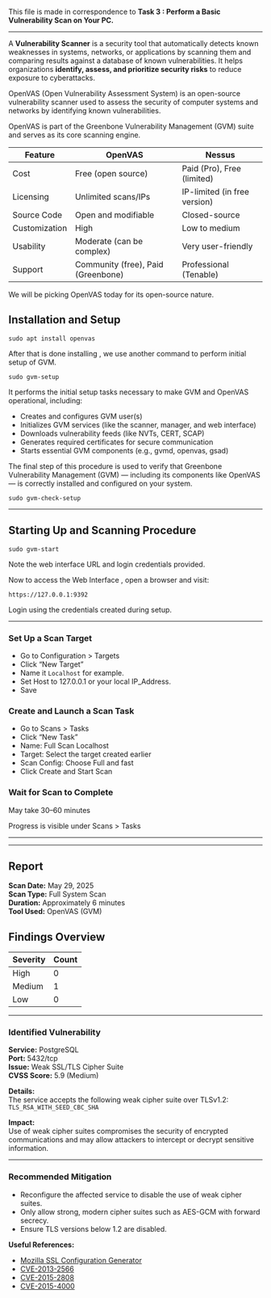This file is made in correspondence to **Task 3 : Perform a Basic Vulnerability Scan on Your PC.**

---

A **Vulnerability Scanner** is a security tool that automatically detects known weaknesses in systems, networks, or applications by scanning them and comparing results against a database of known vulnerabilities. It helps organizations **identify, assess, and prioritize security risks** to reduce exposure to cyberattacks.

OpenVAS (Open Vulnerability Assessment System) is an open-source vulnerability scanner used to assess the security of computer systems and networks by identifying known vulnerabilities. 

OpenVAS is part of the Greenbone Vulnerability Management (GVM) suite and serves as its core scanning engine.

| Feature       | OpenVAS                            | Nessus                       |
| ------------- | ---------------------------------- | ---------------------------- |
| Cost          | Free (open source)                 | Paid (Pro), Free (limited)   |
| Licensing     | Unlimited scans/IPs                | IP-limited (in free version) |
| Source Code   | Open and modifiable                | Closed-source                |
| Customization | High                               | Low to medium                |
| Usability     | Moderate (can be complex)          | Very user-friendly           |
| Support       | Community (free), Paid (Greenbone) | Professional (Tenable)       |

We will be picking OpenVAS today for its open-source nature.

## Installation and Setup

```
sudo apt install openvas
```

After that is done installing , we use another command to perform initial setup of GVM.


```
sudo gvm-setup
```

It performs the initial setup tasks necessary to make GVM and OpenVAS operational, including:

- Creates and configures GVM user(s)
- Initializes GVM services (like the scanner, manager, and web interface)
- Downloads vulnerability feeds (like NVTs, CERT, SCAP)
- Generates required certificates for secure communication
- Starts essential GVM components (e.g., gvmd, openvas, gsad)


The final step of this procedure is used to verify that Greenbone Vulnerability Management (GVM) — including its components like OpenVAS — is correctly installed and configured on your system.

```
sudo gvm-check-setup
```

---

## Starting Up and Scanning Procedure

```
sudo gvm-start
```

Note the web interface URL and login credentials provided.

Now to access the Web Interface , open a browser and visit:

```
https://127.0.0.1:9392
```

Login using the credentials created during setup.

---

### Set Up a Scan Target

- Go to Configuration > Targets
- Click “New Target”
- Name it `Localhost` for example.
- Set Host to 127.0.0.1 or your local IP_Address.
- Save

### Create and Launch a Scan Task

- Go to Scans > Tasks
- Click “New Task”
- Name: Full Scan Localhost
- Target: Select the target created earlier
- Scan Config: Choose Full and fast
- Click Create and Start Scan

### Wait for Scan to Complete

May take 30–60 minutes

Progress is visible under Scans > Tasks

---
---

## Report

**Scan Date:** May 29, 2025  
**Scan Type:** Full System Scan  
**Duration:** Approximately 6 minutes  
**Tool Used:** OpenVAS (GVM)

## Findings Overview

| Severity | Count |
|----------|-------|
| High     | 0     |
| Medium   | 1     |
| Low      | 0     |

---

### Identified Vulnerability

**Service:** PostgreSQL  
**Port:** 5432/tcp  
**Issue:** Weak SSL/TLS Cipher Suite  
**CVSS Score:** 5.9 (Medium)

**Details:**  
The service accepts the following weak cipher suite over TLSv1.2:  
`TLS_RSA_WITH_SEED_CBC_SHA`

**Impact:**  
Use of weak cipher suites compromises the security of encrypted communications and may allow attackers to intercept or decrypt sensitive information.

---

### Recommended Mitigation

- Reconfigure the affected service to disable the use of weak cipher suites.
- Only allow strong, modern cipher suites such as AES-GCM with forward secrecy.
- Ensure TLS versions below 1.2 are disabled.

**Useful References:**
- [Mozilla SSL Configuration Generator](https://ssl-config.mozilla.org)
- [CVE-2013-2566](https://cve.mitre.org/cgi-bin/cvename.cgi?name=CVE-2013-2566)
- [CVE-2015-2808](https://cve.mitre.org/cgi-bin/cvename.cgi?name=CVE-2015-2808)
- [CVE-2015-4000](https://cve.mitre.org/cgi-bin/cvename.cgi?name=CVE-2015-4000)
